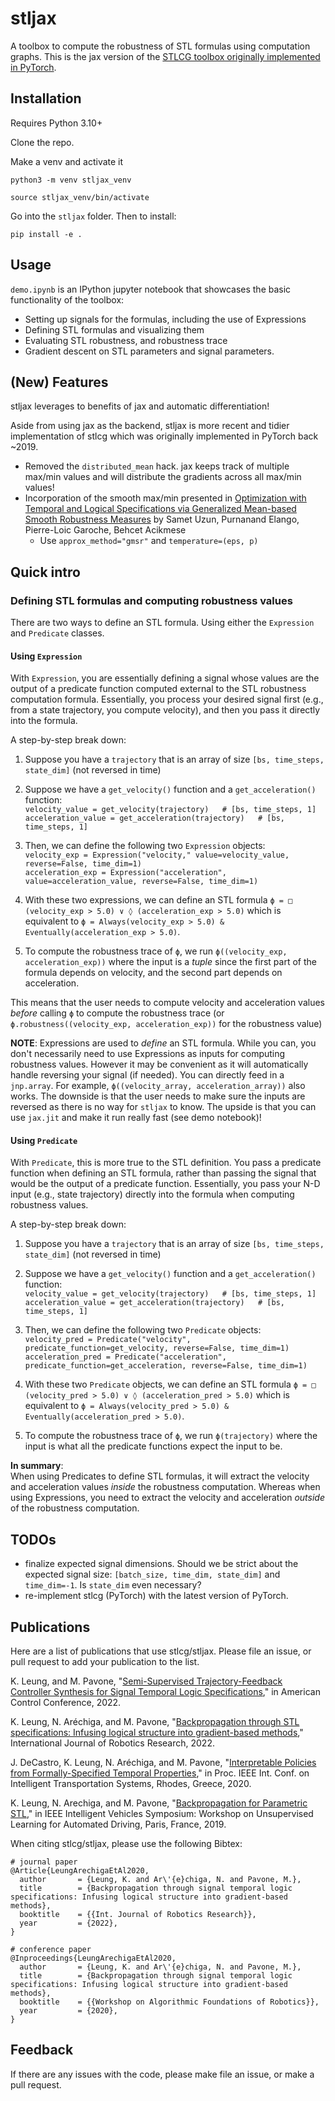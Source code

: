 stljax
======

A toolbox to compute the robustness of STL formulas using computation graphs. This is the jax version of the [STLCG toolbox originally implemented in PyTorch](https://github.com/StanfordASL/stlcg/tree/dev).


## Installation

Requires Python 3.10+

Clone the repo. 

 Make a venv and activate it

`python3 -m venv stljax_venv`

`source stljax_venv/bin/activate`

Go into the `stljax` folder. Then to install:

`pip install -e .`


## Usage
`demo.ipynb` is an IPython jupyter notebook that showcases the basic functionality of the toolbox:
* Setting up signals for the formulas, including the use of Expressions
* Defining STL formulas and visualizing them
* Evaluating STL robustness, and robustness trace
* Gradient descent on STL parameters and signal parameters.


## (New) Features
stljax leverages to benefits of jax and automatic differentiation!

Aside from using jax as the backend, stljax is more recent and tidier implementation of stlcg which was originally implemented in PyTorch back ~2019.

- Removed the `distributed_mean` hack. jax keeps track of multiple max/min values and will distribute the gradients across all max/min values!
- Incorporation of the smooth max/min presented in [Optimization with Temporal and Logical Specifications via Generalized Mean-based Smooth Robustness Measures](https://arxiv.org/abs/2405.10996) by Samet Uzun, Purnanand Elango, Pierre-Loic Garoche, Behcet Acikmese
    - Use `approx_method="gmsr"` and `temperature=(eps, p)`


## Quick intro

### Defining STL formulas and computing robustness values

There are two ways to define an STL formula. Using either the `Expression` and `Predicate` classes.

#### Using `Expression`
With `Expression`, you are essentially defining a signal whose values are the output of a predicate function computed external to the STL robustness computation formula.
Essentially, you process your desired signal first (e.g., from a state trajectory, you compute velocity), and then you pass it directly into the formula.

A step-by-step break down:
1. Suppose you have a `trajectory` that is an array of size `[bs, time_steps, state_dim]`  (not reversed in time)

2. Suppose we have a `get_velocity()`  function and a `get_acceleration()` function:\
 `velocity_value = get_velocity(trajectory)   # [bs, time_steps, 1]`\
 `acceleration_value = get_acceleration(trajectory)   # [bs, time_steps, 1]`

3. Then, we can define the following two `Expression` objects:\
`velocity_exp = Expression("velocity," value=velocity_value, reverse=False, time_dim=1)`\
`acceleration_exp = Expression("acceleration", value=acceleration_value, reverse=False, time_dim=1)`

4. With these two expressions, we can define an STL formula `ϕ = □ (velocity_exp > 5.0) ∨ ◊ (acceleration_exp > 5.0)` which is equivalent to `ϕ = Always(velocity_exp > 5.0) & Eventually(acceleration_exp > 5.0)`.

5. To compute the robustness trace of `ϕ`, we run `ϕ((velocity_exp, acceleration_exp))` where the input is a _tuple_ since the first part of the formula depends on velocity, and the second part depends on acceleration.

This means that the user needs to compute velocity and acceleration values _before_ calling `ϕ` to compute the robustness trace (or `ϕ.robustness((velocity_exp, acceleration_exp))` for the robustness value)

**NOTE**: Expressions are used to _define_ an STL formula. While you can, you don't necessarily need to use Expressions as inputs for computing robustness values. However it may be convenient as it will automatically handle reversing your signal (if needed). You can directly feed in a `jnp.array`. For example, `ϕ((velocity_array, acceleration_array))` also works. The downside is that the user needs to make sure the inputs are reversed as there is no way for `stljax` to know. The upside is that you can use `jax.jit` and make it run really fast (see demo notebook)!



#### Using `Predicate`
With `Predicate`, this is more true to the STL definition. You pass a predicate function when defining an STL formula, rather than passing the signal that would be the output of a predicate function.
Essentially, you pass your N-D input (e.g., state trajectory) directly into the formula when computing robustness values.


A step-by-step break down:
1. Suppose you have a `trajectory` that is an array of size `[bs, time_steps, state_dim]`  (not reversed in time)

2. Suppose we have a `get_velocity()`  function and a `get_acceleration()` function:\
 `velocity_value = get_velocity(trajectory)   # [bs, time_steps, 1]`\
 `acceleration_value = get_acceleration(trajectory)   # [bs, time_steps, 1]`

3. Then, we can define the following two `Predicate` objects:\
`velocity_pred = Predicate("velocity", predicate_function=get_velocity, reverse=False, time_dim=1)`\
`acceleration_pred = Predicate("acceleration", predicate_function=get_acceleration, reverse=False, time_dim=1)`

4. With these two `Predicate` objects, we can define an STL formula `ϕ = □ (velocity_pred > 5.0) ∨ ◊ (acceleration_pred > 5.0)` which is equivalent to `ϕ = Always(velocity_pred > 5.0) & Eventually(acceleration_pred > 5.0)`.

5. To compute the robustness trace of `ϕ`, we run `ϕ(trajectory)` where the input is what all the predicate functions expect the input to be.



**In summary**:\
When using Predicates to define STL formulas, it will extract the velocity and acceleration values _inside_ the robustness computation. Whereas when using Expressions, you need to extract the velocity and acceleration _outside_ of the robustness computation.






## TODOs
- finalize expected signal dimensions. Should we be strict about the expected signal size: `[batch_size, time_dim, state_dim]` and `time_dim=-1`. Is `state_dim` even necessary?
- re-implement stlcg (PyTorch) with the latest version of PyTorch.


## Publications
Here are a list of publications that use stlcg/stljax. Please file an issue, or pull request to add your publication to the list.

K. Leung, and M. Pavone, "[Semi-Supervised Trajectory-Feedback Controller Synthesis for Signal Temporal Logic Specifications](https://arxiv.org/abs/2202.01997)," in American Control Conference, 2022.

K. Leung, N. Aréchiga, and M. Pavone, "[Backpropagation through STL specifications: Infusing logical structure into gradient-based methods](https://arxiv.org/abs/2008.00097)," International Journal of Robotics Research, 2022.

J. DeCastro, K. Leung, N. Aréchiga, and M. Pavone, "[Interpretable Policies from Formally-Specified Temporal Properties](http://asl.stanford.edu/wp-content/papercite-data/pdf/DeCastro.Leung.ea.ITSC20.pdf)," in Proc. IEEE Int. Conf. on Intelligent Transportation Systems, Rhodes, Greece, 2020.

K. Leung, N. Arechiga, and M. Pavone, "[Backpropagation for Parametric STL](http://asl.stanford.edu/wp-content/papercite-data/pdf/Leung.Arechiga.ea.ULAD19.pdf)," in IEEE Intelligent Vehicles Symposium: Workshop on Unsupervised Learning for Automated Driving, Paris, France, 2019.

When citing stlcg/stljax, please use the following Bibtex:
```
# journal paper
@Article{LeungArechigaEtAl2020,
  author       = {Leung, K. and Ar\'{e}chiga, N. and Pavone, M.},
  title        = {Backpropagation through signal temporal logic specifications: Infusing logical structure into gradient-based methods},
  booktitle    = {{Int. Journal of Robotics Research}},
  year         = {2022},
}

# conference paper
@Inproceedings{LeungArechigaEtAl2020,
  author       = {Leung, K. and Ar\'{e}chiga, N. and Pavone, M.},
  title        = {Backpropagation through signal temporal logic specifications: Infusing logical structure into gradient-based methods},
  booktitle    = {{Workshop on Algorithmic Foundations of Robotics}},
  year         = {2020},
}
```

## Feedback
If there are any issues with the code, please make file an issue, or make a pull request.

